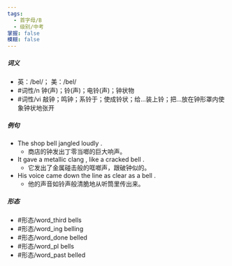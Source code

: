 ```yaml
---
tags:
  - 首字母/B
  - 级别/中考
掌握: false
模糊: false
---
```

##### 词义
- 英：/bel/； 美：/bel/
- #词性/n  钟(声)；铃(声)；电铃(声)；钟状物
- #词性/vi  敲钟；鸣钟；系铃于；使成铃状；给…装上铃；把…放在钟形罩内使象钟状地张开
##### 例句
- The shop bell jangled loudly .
	- 商店的钟发出丁零当啷的巨大响声。
- It gave a metallic clang , like a cracked bell .
	- 它发出了金属碰击般的哐啷声，跟破钟似的。
- His voice came down the line as clear as a bell .
	- 他的声音如铃声般清脆地从听筒里传出来。
##### 形态
- #形态/word_third bells
- #形态/word_ing belling
- #形态/word_done belled
- #形态/word_pl bells
- #形态/word_past belled
